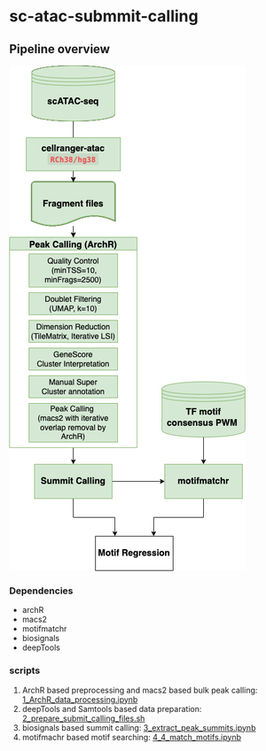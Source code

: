 # sc-atac-submmit-calling

## Pipeline overview 

![Pipeline overview](figures/sc_atac_seq_system_diagram.png)

### Dependencies

* archR
* macs2
* motifmatchr
* biosignals
* deepTools

### scripts
1. ArchR based preprocessing and macs2 based bulk peak calling: [1_ArchR_data_processing.ipynb](1_ArchR_data_processing.ipynb)
2. deepTools and Samtools based data preparation: [2_prepare_submit_calling_files.sh](2_prepare_submit_calling_files.sh)
3. biosignals based summit calling: [3_extract_peak_summits.ipynb](3_extract_peak_summits.ipynb)
4. motifmachr based motif searching: [4_4_match_motifs.ipynb](4_match_motifs.ipynb)
